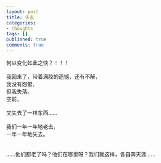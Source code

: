 ```yaml
---
layout: post
title: 失去
categories:
- thoughts
tags: []
published: true
comments: true
---
```

<p>何以变化如此之快？！！！<br /><br />我回来了，带着满腔的遗憾，还有不解，<br />我没有怨恨，<br />但我失落。<br />空前。<br /><br />又失去了一样东西……<br /><br />我们一年一年地老去，<br />一年一年地失去。<br /><br /><br />……他们都老了吗？他们在哪里呀？我们就这样，各自奔天涯……<br /></p>
